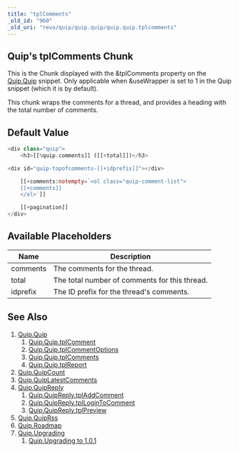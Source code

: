```yaml
---
title: "tplComments"
_old_id: "960"
_old_uri: "revo/quip/quip.quip/quip.quip.tplcomments"
---
```


## Quip's tplComments Chunk

This is the Chunk displayed with the &tplComments property on the [Quip.Quip](extras/quip/quip "Quip.Quip") snippet. Only applicable when &useWrapper is set to 1 in the Quip snippet (which it is by default).

This chunk wraps the comments for a thread, and provides a heading with the total number of comments.

## Default Value

```php
<div class="quip">
    <h3>[[%quip.comments]] ([[+total]])</h3>

<div id="quip-topofcomments-[[+idprefix]]"></div>

    [[+comments:notempty=`<ol class="quip-comment-list">
    [[+comments]]
    </ol>`]]

    [[+pagination]]
</div>
```

## Available Placeholders

| Name     | Description                                   |
| -------- | --------------------------------------------- |
| comments | The comments for the thread.                  |
| total    | The total number of comments for this thread. |
| idprefix | The ID prefix for the thread's comments.      |

## See Also

1. [Quip.Quip](extras/quip/quip)
    1. [Quip.Quip.tplComment](extras/quip/quip/tplcomment)
    2. [Quip.Quip.tplCommentOptions](extras/quip/quip/tplcommentoptions)
    3. [Quip.Quip.tplComments](extras/quip/quip/tplcomments)
    4. [Quip.Quip.tplReport](extras/quip/quip/tplreport)
2. [Quip.QuipCount](extras/quip/quip.quipcount)
3. [Quip.QuipLatestComments](extras/quip/quip.quiplatestcomments)
4. [Quip.QuipReply](extras/quip/quip.quipreply)
    1. [Quip.QuipReply.tplAddComment](extras/quip/quip.quipreply/tpladdcomment)
    2. [Quip.QuipReply.tplLoginToComment](extras/quip/quip.quipreply/tpllogintocomment)
    3. [Quip.QuipReply.tplPreview](extras/quip/quip.quipreply/tplpreview)
5. [Quip.QuipRss](extras/quip/quip.quiprss)
6. [Quip.Roadmap](extras/quip/quip.roadmap)
7. [Quip.Upgrading](extras/quip/quip.upgrading)
    1. [Quip.Upgrading to 1.0.1](extras/quip/quip.upgrading/upgrading-to-1.0.1)
